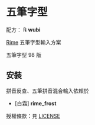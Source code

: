 # 五筆字型

配方： ℞ **wubi**

[Rime](https://rime.im) 五筆字型輸入方案

五筆字型 98 版

## 安裝

拼音反查、五筆拼音混合輸入依賴於

  - [白霜] **rime_frost**


授權條款：見 [LICENSE](LICENSE)
